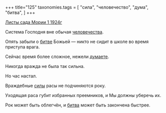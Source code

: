 +++
title="125"
taxonomies.tags = [
 "сила",
 "человечество",
 "дума",
 "битва",
]
+++

[Листы сада Мории 1 1924г](/agni/1924)

Система Господня вне обычая [человечества](/tags/человечество).   

Опять забыли о [битве](/tags/битва) Божьей — никто не сидит в школе во время приступа врага.   

Сейчас время более сложное, нежели [думаете](/tags/дума).   

Никогда вражда не была так сильна.   

Но час настал.   

Враждебные [силы](/tags/сила) расы не подчиняются року.   

Уходящая раса губит избранных преемников, и Мы должны уберечь их.   

Рок может быть облегчён, и [битва](/tags/битва) может быть закончена быстрее.   

